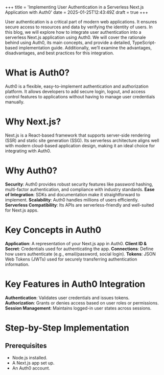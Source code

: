 +++
title = 'Implementing User Authentication in a Serverless Next.js Application with Auth0'
date = 2025-01-25T12:43:49Z
draft = true
+++

User authentication is a critical part of modern web applications. It ensures secure access to resources and data by verifying the identity of users. In this blog, we will explore how to integrate user authentication into a serverless Next.js application using Auth0. We will cover the rationale behind using Auth0, its main concepts, and provide a detailed, TypeScript-based implementation guide. Additionally, we’ll examine the advantages, disadvantages, and best practices for this integration.

# What is Auth0?

Auth0 is a flexible, easy-to-implement authentication and authorization platform. It allows developers to add secure login, logout, and access control features to applications without having to manage user credentials manually.

# Why Next.js?

Next.js is a React-based framework that supports server-side rendering (SSR) and static site generation (SSG). Its serverless architecture aligns well with modern cloud-based application design, making it an ideal choice for integrating with Auth0.

# Why Auth0?

**Security**: Auth0 provides robust security features like password hashing, multi-factor authentication, and compliance with industry standards.
**Ease of Integration**: SDKs and documentation make it straightforward to implement.
**Scalability**: Auth0 handles millions of users efficiently.
**Serverless Compatibility**: Its APIs are serverless-friendly and well-suited for Next.js apps.

# Key Concepts in Auth0

**Application**: A representation of your Next.js app in Auth0.
**Client ID & Secret**: Credentials used for authenticating the app.
**Connections**: Define how users authenticate (e.g., email/password, social login).
**Tokens**: JSON Web Tokens (JWTs) used for securely transferring authentication information.

# Key Features in Auth0 Integration

**Authentication**: Validates user credentials and issues tokens.
**Authorization**: Grants or denies access based on user roles or permissions.
**Session Management**: Maintains logged-in user states across sessions.

# Step-by-Step Implementation

## Prerequisites

- Node.js installed.
- A Next.js app set up.
- An Auth0 account.

